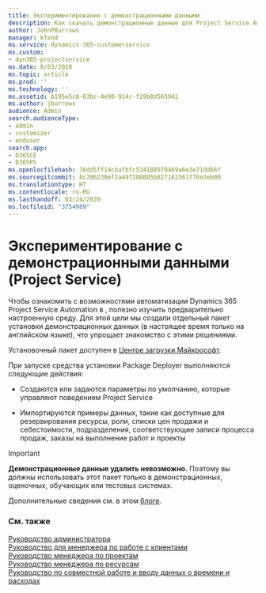 ```yaml
---
title: Экспериментирование с демонстрационными данными
description: Как скачать демонстрационные данные для Project Service Automation и экспериментировать с ними.
author: JohnPBurrows
manager: kfend
ms.service: dynamics-365-customerservice
ms.custom:
- dyn365-projectservice
ms.date: 8/03/2018
ms.topic: article
ms.prod: ''
ms.technology: ''
ms.assetid: b195e5c8-63bc-4e90-914c-f29b8d565942
ms.author: jburrows
audience: Admin
search.audienceType:
- admin
- customizer
- enduser
search.app:
- D365CE
- D365PS
ms.openlocfilehash: 76dd5ff14cbafbfc5341885f0469a6e3e71dd66f
ms.sourcegitcommit: 8c786230ef2a497280885b827162561776e2eb00
ms.translationtype: HT
ms.contentlocale: ru-RU
ms.lasthandoff: 03/24/2020
ms.locfileid: "3754989"
---
```

# <a name="experiment-with-demo-data-project-service"></a>Экспериментирование с демонстрационными данными (Project Service)

Чтобы ознакомить с возможностями автоматизации Dynamics 365 Project Service Automation в , полезно изучить предварительно настроенную среду. Для этой цели мы создали отдельный пакет установки демонстрационных данных (в настоящее время только на английском языке), что упрощает знакомство с этими решениями. 

Установочный пакет доступен в [Центре загрузки Майкрософт](https://go.microsoft.com/fwlink/?linkid=859966).  

При запуске средства установки Package Deployer выполняются следующие действия: 
  
-   Создаются или задаются параметры по умолчанию, которые управляют поведением Project Service  
  
-   Импортируются примеры данных, такие как доступные для резервирования ресурсы, роли, списки цен продажи и себестоимости, подразделения, соответствующие записи процесса продаж, заказы на выполнение работ и проекты    
  
> [!IMPORTANT]
> **Демонстрационные данные удалить невозможно.** Поэтому вы должны использовать этот пакет только в демонстрационных, оценочных, обучающих или тестовых системах.

Дополнительные сведения см. в этом [блоге](https://blogs.msdn.microsoft.com/crm/2017/10/24/microsoft-dynamics-365-for-field-service-and-project-service-automation-sample-data).





  
### <a name="see-also"></a>См. также  
 [Руководство администратора](../project-service/admin-guide.md)   
 [Руководство для менеджера по работе с клиентами](../project-service/account-manager-guide.md)   
 [Руководство менеджера по проектам](../project-service/project-manager-guide.md)   
 [Руководство менеджера по ресурсам](../project-service/resource-manager-guide.md)   
 [Руководство по совместной работе и вводу данных о времени и расходах](../project-service/time-expense-collaboration-guide.md)

